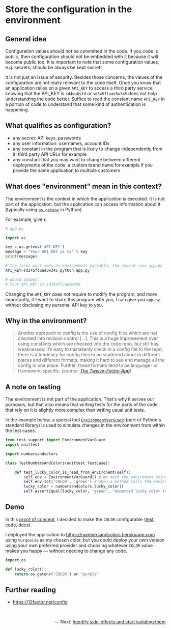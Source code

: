 Store the configuration in the environment
==========================================

General idea
------------

Configuration values should not be committed in the code. If you code is public, then configuration should not be embedded with it because it will become public too. It is important to note that some configuration values, e.g. secrets, should be always be kept secret! 

It is not just an issue of security. Besides those concerns, the values of the configuration are not really relevant to the code itself. Once you know that an application relies on a given `API_KEY` to access a third party service, knowing that the API_KEY is `sd4wu8sfd` or `sd345fluae5w345` does not help understanding the code better. Suffice to read the constant name `API_KEY` in a portion of code to understand that some kind of authentication is happening.

What qualifies as configuration?
--------------------------------

- any secret: API keys, passwords
- any user information: usernames, account IDs
- any constant in the program that is likely to change independently from it: third party API URLs for example
- any constant that you may want to change between different deployments of the code: a custom brand name for example if you provide the same application to multiple customers

What does "environment" mean in this context?
---------------------------------------------

The environment is the context in which the application is executed. It is not part of the application, but the application can access information about it (typically using [`os.getenv`](https://docs.python.org/3.5/library/os.html#os.getenv) in Python).

For example, given:

```python
# app.py

import os

key = os.getenv('API_KEY')
message = "Your API_KEY is %s" % key
print(message)
```

```bash
# the first part sets an environment variable, the second runs app.py
API_KEY=sd345fluae5w345 python app.py

# would output:
# Your API_KEY is sd345fluae5w345
```

Changing the `API_KEY` does not require to modify the program, and more importantly, if I want to share this program with you, I can give you `app.py` without disclosing my personal API key to you.

Why in the environment?
-----------------------

> Another approach to config is the use of config files which are not checked into revision control [...]. This is a huge improvement over using constants which are checked into the code repo, but still has weaknesses: it’s easy to mistakenly check in a config file to the repo; there is a tendency for config files to be scattered about in different places and different formats, making it hard to see and manage all the config in one place. Further, these formats tend to be language- or framework-specific.
 _(source: [The Twelve-Factor App](https://12factor.net/config))_

 A note on testing
 -----------------

The environment is not part of the application. That's why it serves our purposes, but that also means that writing tests for the parts of the code that rely on it is slightly more complex than writing usual unit tests.

In the example below, a special tool [`EnvironmentVarGuard`](https://docs.python.org/3/library/test.html#test.support.EnvironmentVarGuard) (part of Python's standard library) is used to simulate changes in the environment from within the test cases.

```python
from test.support import EnvironmentVarGuard
import unittest

import numbersandcolors

class TestNumbersAndColors(unittest.TestCase):

    def test_lucky_color_is_read_from_environemt(self):
        self.env = EnvironmentVarGuard() # We mock the enviroment using EnvironmentVarGuard
        self.env.set('COLOR', 'green') # When a method calls the enviroment we instruct our mock to return 'green'
        lucky_color = numbersandcolors.lucky_color()
        self.assertEqual(lucky_color, 'green', "expected lucky_color to be 'green'")
 ```       

Demo
----

In this [proof of concept][app], I decided to make the `COLOR` configurable ([test][test], [code][code], [docs][docs]).

  [app]: https://github.com/gonzalo-bulnes/kata-python-web-app
  [test]: https://github.com/gonzalo-bulnes/kata-python-web-app/blob/v1.0.0/test_numbersandcolors.py#L23
  [code]: https://github.com/gonzalo-bulnes/kata-python-web-app/blob/v1.0.0/numbersandcolors.py#L11
  [docs]: https://github.com/gonzalo-bulnes/kata-python-web-app/blame/v1.0.0/README.md#L37-L41

I deployed the application to https://numbersandcolors.herokuapp.com using `turquoise` as my chosen color, but you could deploy your own version using your own preferred provider and choosing whatever `COLOR` value makes you happy — without needing to change any code.

```python
import os

def lucky_color():
    return os.getenv('COLOR') or "purple"
```

Further reading
---------------

- https://12factor.net/config

<br/>
<p align="right">— Next: <a href="./identify_and_start_isolating_side_effects.md">Identify side-effects and start isolating them</a></p>
